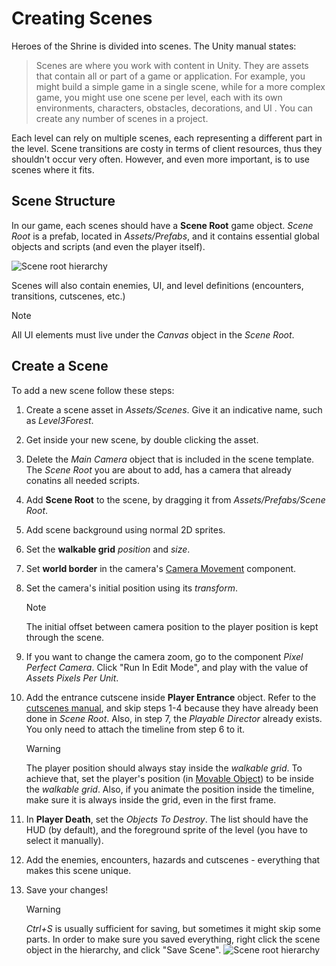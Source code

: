 # Creating Scenes

Heroes of the Shrine is divided into scenes. The Unity manual states:

> Scenes are where you work with content in Unity. They are assets that contain all or part of a game or application. For example, you might build a simple game in a single scene, while for a more complex game, you might use one scene per level, each with its own environments, characters, obstacles, decorations, and UI
. You can create any number of scenes in a project.

Each level can rely on multiple scenes, each representing a different part in the level. Scene transitions are costy in terms of client resources, thus they shouldn't occur very often. However, and even more important, is to use scenes where it fits.

## Scene Structure

In our game, each scenes should have a **Scene Root** game object. *Scene Root* is a prefab, located in *Assets/Prefabs*, and it contains essential global objects and scripts (and even the player itself).

![Scene root hierarchy](../resources/SceneRootHierarchy.png)

Scenes will also contain enemies, UI, and level definitions (encounters, transitions, cutscenes, etc.)

> [!NOTE]
> All UI elements must live under the *Canvas* object in the *Scene Root*.

## Create a Scene

To add a new scene follow these steps:

1. Create a scene asset in *Assets/Scenes*. Give it an indicative name, such as *Level3Forest*.

2. Get inside your new scene, by double clicking the asset.

3. Delete the *Main Camera* object that is included in the scene template. The *Scene Root* you are about to add, has a camera that already conatins all needed scripts.

4. Add **Scene Root** to the scene, by dragging it from *Assets/Prefabs/Scene Root*.

5. Add scene background using normal 2D sprites.

6. Set the **walkable grid** *position* and *size*.

7. Set **world border** in the camera's [Camera Movement](../api/Global.CameraMovement.html) component.

8. Set the camera's initial position using its *transform*.

    > [!NOTE]
    > The initial offset between camera position to the player position is kept through the scene.

9. If you want to change the camera zoom, go to the component *Pixel Perfect Camera*. Click "Run In Edit Mode", and play with the value of *Assets Pixels Per Unit*.

10. Add the entrance cutscene inside **Player Entrance** object. Refer to the [cutscenes manual](../manual/create-cutscenes.md), and skip steps 1-4 because they have already been done in *Scene Root*. Also, in step 7, the *Playable Director* already exists. You only need to attach the timeline from step 6 to it.

    > [!WARNING]
    > The player position should always stay inside the *walkable grid*. To achieve that, set the player's position (in [Movable Object](../api/Global.MovableObject.html)) to be inside the *walkable grid*. Also, if you animate the position inside the timeline, make sure it is always inside the grid, even in the first frame.

11. In **Player Death**, set the *Objects To Destroy*. The list should have the HUD (by default), and the foreground sprite of the level (you have to select it manually).

12. Add the enemies, encounters, hazards and cutscenes - everything that makes this scene unique.

13. Save your changes!

    > [!WARNING]
    > *Ctrl+S* is usually sufficient for saving, but sometimes it might skip some parts. In order to make sure you saved everything, right click the scene object in the hierarchy, and click "Save Scene".
    > ![Scene root hierarchy](../resources/SaveScene.png)